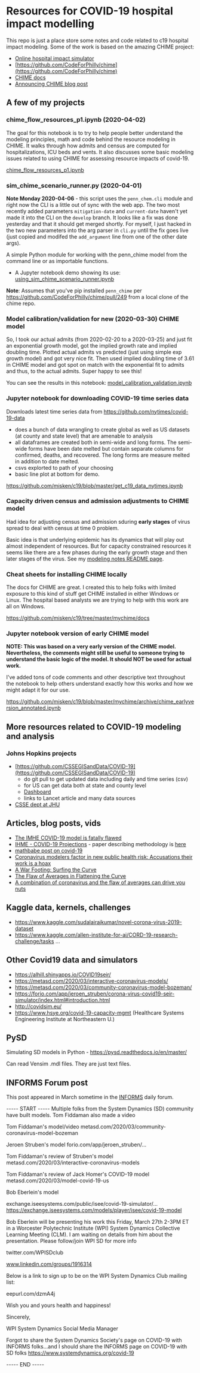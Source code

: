 # Resources for COVID-19 hospital impact modelling

This repo is just a place store some notes and code related to c19
hospital impact modeling. Some of the work is based on the amazing CHIME
project:

* [Online hospital impact simulator](https://penn-chime.phl.io/)
* [https://github.com/CodeForPhilly/chime](https://github.com/CodeForPhilly/chime)
* [CHIME docs](https://code-for-philly.gitbook.io/chime/)
* [Announcing CHIME blog post](http://predictivehealthcare.pennmedicine.org/2020/03/14/accouncing-chime.html)

## A few of my projects

### chime_flow_resources_p1.ipynb (2020-04-02)

The goal for this notebook is to try to help people better understand the modeling principles, math and code behind the resource modeling in CHIME. It walks through how admits and census are computed for hospitalizations, ICU beds and vents. It also discusses some basic modeling issues related to using CHIME for assessing resource impacts of covid-19.

[chime_flow_resources_p1.ipynb](https://github.com/misken/c19/blob/master/mychime/modeling/chime_flow_resources_p1.ipynb)

### sim_chime_scenario_runner.py (2020-04-01)

**Note Monday 2020-04-06** - this script uses the `penn_chem.cli` module and right now
the CLI is a little out of sync with the web app. The two most recently
added parameters `mitigation-date` and `current-date` haven't yet made it into
the CLI on the `develop` branch. It looks like a fix was done yesterday and
that it should get merged shortly. For myself, I just hacked in the two new
parameters into the arg parser in `cli.py` until the fix goes live (just copied
and modifed the `add_argument` line from one of the other date args).

A simple Python module for working with the penn_chime model from the command line or as importable functions. 

* A Jupyter notebook demo showing its use: [using_sim_chime_scenario_runner.ipynb](https://github.com/misken/c19/blob/master/mychime/scenario_runner/using_sim_chime_scenario_runner.ipynb)

**Note**: Assumes that you've pip installed `penn_chime` per https://github.com/CodeForPhilly/chime/pull/249 from a local clone of the chime repo.

### Model calibration/validation for new (2020-03-30) CHIME model

So, I took our actual admits (from 2020-02-20 to a 2020-03-25) and just fit an exponential growth model, got the implied growth rate and implied doubling time. Plotted actual admits vs predicted (just using simple exp growth model) and got very nice fit. Then used implied doubling time of 3.61 in CHIME model and got spot on match with the exponential fit to admits and thus, to the actual admits. Super happy to see this!

You can see the results in this notebook: [model_calibration_validation.ipynb](https://github.com/misken/c19/blob/master/mychime/calibration_validation/model_calibration_validation.ipynb)

### Jupyter notebook for downloading COVID-19 time series data

Downloads latest time series data from https://github.com/nytimes/covid-19-data

- does a bunch of data wrangling to create global as well as US datasets (at county and state level) that are amenable to analysis
- all dataframes are created both in semi-wide and long forms. The semi-wide forms have been date melted but contain separate columns for confirmed, deaths, and recovered. The long forms are measure melted in addition to date melted.
- csvs explorted to path of your choosing
- basic line plot at bottom for demo.

https://github.com/misken/c19/blob/master/get_c19_data_nytimes.ipynb

### Capacity driven census and admission adjustments to CHIME model

Had idea for adjusting census and admission sduring **early stages** of virus spread to deal with census at time 0 problem. 

Basic idea is that underlying epidemic has its dynamics that will play out almost independent of resources. But for capacity constrained resources it seems like there are a few phases during the early growth stage and then later stages of the virus. See my [modeling notes README page](https://github.com/misken/c19/tree/master/mychime/modeling).

### Cheat sheets for installing CHIME locally

The docs for CHIME are great. I created this to help folks with limited
exposure to this kind of stuff get CHIME installed in either Windows or Linux.
The hospital based analysts we are trying to help with this work are all on Windows. 

https://github.com/misken/c19/tree/master/mychime/docs

### Jupyter notebook version of early CHIME model

**NOTE: This was based on a very early version of the CHIME model. Nevertheless,
the comments might still be useful to someone trying to understand the basic
logic of the model. It should NOT be used for actual work.**

I've added tons of code comments and other descriptive text throughout the notebook to help others understand exactly how this works and how we might adapt it for our use.

https://github.com/misken/c19/blob/master/mychime/archive/chime_earlyversion_annotated.ipynb

## More resources related to COVID-19 modeling and analysis

### Johns Hopkins projects

* [https://github.com/CSSEGISandData/COVID-19](https://github.com/CSSEGISandData/COVID-19)
    - do git pull to get updated data including daily and time series (csv)
    - for US can get data both at state and county level 
    - [Dashboard](https://www.arcgis.com/apps/opsdashboard/index.html#/bda7594740fd40299423467b48e9ecf6)
    - links to Lancet article and many data sources
* [CSSE dept at JHU](https://systems.jhu.edu/)

## Articles, blog posts, vids

* [The IMHE COVID-19 model is fatally flawed](https://medium.com/@robertbracco1/the-ihme-covid19-model-is-dangerously-flawed-c19928464db1)
* [IHME - COVID-19 Projections](https://covid19.healthdata.org/projections) - paper describing methodology is [here](http://www.healthdata.org/research-article/forecasting-covid-19-impact-hospital-bed-days-icu-days-ventilator-days-and-deaths)
* [mathbabe post on covid-19](https://mathbabe.org/2020/03/30/comments-on-covid-19/)
* [Coronavirus modelers factor in new public health risk: Accusations their work is a hoax](https://www.washingtonpost.com/health/2020/03/27/coronavirus-models-politized-trump/)
* [A War Footing: Surfing the Curve](https://medium.com/swlh/a-war-footing-surfing-the-curve-f5ffe6134e37)
* [The Flaw of Averages in Flattening the Curve](https://www.probabilitymanagement.org/blog/2020/3/19/the-flaw-of-averages-in-flattening-the-curve)
* [A combination of coronavirus and the flaw of averages can drive you nuts](https://www.probabilitymanagement.org/blog/2020/1/30/a-combination-of-coronavirus-and-the-flaw-of-averages-can-drive-you-nuts)

## Kaggle data, kernels, challenges

* https://www.kaggle.com/sudalairajkumar/novel-corona-virus-2019-dataset
* https://www.kaggle.com/allen-institute-for-ai/CORD-19-research-challenge/tasks
...

## Other Covid19 data and simulators

* https://alhill.shinyapps.io/COVID19seir/
* https://metasd.com/2020/03/interactive-coronavirus-models/
* https://metasd.com/2020/03/community-coronavirus-model-bozeman/
* https://forio.com/app/jeroen_struben/corona-virus-covid19-seir-simulator/index.html#introduction.html
* http://covidsim.eu/
* https://www.hsye.org/covid-19-capacity-mgmt (Healthcare Systems Engineering Institute at Northeastern U.) 

## PySD

Simulating SD models in Python - https://pysd.readthedocs.io/en/master/

Can read Vensim .mdl files. They are just text files.

## INFORMS Forum post

This post appeared in March sometime in the [INFORMS](https://www.informs.org/) daily forum.

----- START -----
Multiple folks from the System Dynamics (SD) community have built models. Tom Fiddaman also made a video

Tom Fiddaman's model/video
metasd.com/2020/03/community-coronavirus-model-bozeman

Jeroen Struben's model
forio.com/app/jeroen_struben/...

Tom Fiddaman's review of Struben's model
metasd.com/2020/03/interactive-coronavirus-models

Tom Fiddaman's review of Jack Homer's COVID-19 model
metasd.com/2020/03/model-covid-19-us


Bob Eberlein's model

exchange.iseesystems.com/public/isee/covid-19-simulator/...
https://exchange.iseesystems.com/models/player/isee/covid-19-model


Bob Eberlein will be presenting his work this Friday, March 27th 2-3PM ET in a Worcester Polytechnic Institute (WPI) System Dynamics Collective Learning Meeting (CLM). I am waiting on details from him about the presentation. Please follow/join WPI SD for more info 

twitter.com/WPISDclub

www.linkedin.com/groups/1916314

Below is a link to sign up to be on the WPI System Dynamics Club mailing list:

eepurl.com/dzmA4j


Wish you and yours health and happiness!

Sincerely,

WPI System Dynamics Social Media Manager

Forgot to share the System Dynamics Society's page on COVID-19 with INFORMS folks...and I should share the INFORMS page on COVID-19 with SD folks
https://www.systemdynamics.org/covid-19

----- END -----



